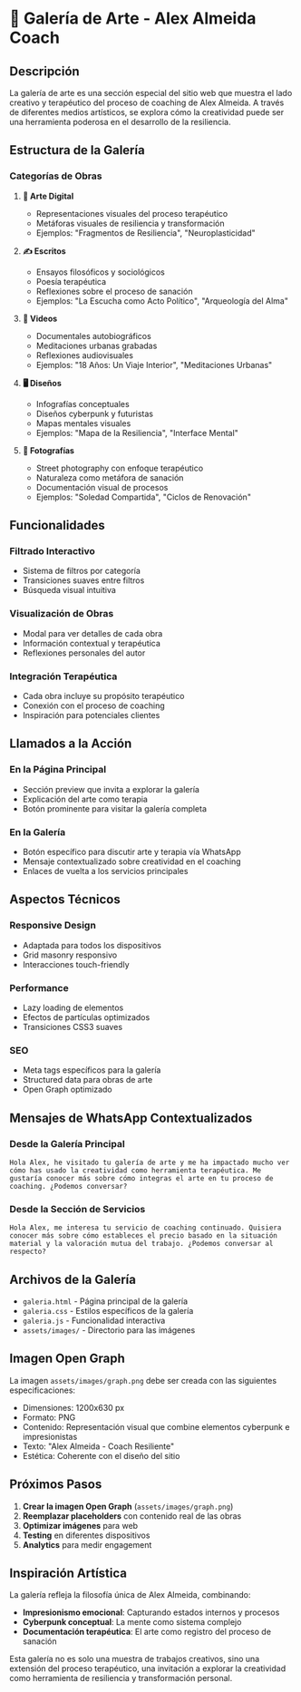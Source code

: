 # 🎨 Galería de Arte - Alex Almeida Coach

## Descripción
La galería de arte es una sección especial del sitio web que muestra el lado creativo y terapéutico del proceso de coaching de Alex Almeida. A través de diferentes medios artísticos, se explora cómo la creatividad puede ser una herramienta poderosa en el desarrollo de la resiliencia.

## Estructura de la Galería

### Categorías de Obras

1. **🎨 Arte Digital**
   - Representaciones visuales del proceso terapéutico
   - Metáforas visuales de resiliencia y transformación
   - Ejemplos: "Fragmentos de Resiliencia", "Neuroplasticidad"

2. **✍️ Escritos**
   - Ensayos filosóficos y sociológicos
   - Poesía terapéutica
   - Reflexiones sobre el proceso de sanación
   - Ejemplos: "La Escucha como Acto Político", "Arqueología del Alma"

3. **🎥 Videos**
   - Documentales autobiográficos
   - Meditaciones urbanas grabadas
   - Reflexiones audiovisuales
   - Ejemplos: "18 Años: Un Viaje Interior", "Meditaciones Urbanas"

4. **🖥️ Diseños**
   - Infografías conceptuales
   - Diseños cyberpunk y futuristas
   - Mapas mentales visuales
   - Ejemplos: "Mapa de la Resiliencia", "Interface Mental"

5. **📸 Fotografías**
   - Street photography con enfoque terapéutico
   - Naturaleza como metáfora de sanación
   - Documentación visual de procesos
   - Ejemplos: "Soledad Compartida", "Ciclos de Renovación"

## Funcionalidades

### Filtrado Interactivo
- Sistema de filtros por categoría
- Transiciones suaves entre filtros
- Búsqueda visual intuitiva

### Visualización de Obras
- Modal para ver detalles de cada obra
- Información contextual y terapéutica
- Reflexiones personales del autor

### Integración Terapéutica
- Cada obra incluye su propósito terapéutico
- Conexión con el proceso de coaching
- Inspiración para potenciales clientes

## Llamados a la Acción

### En la Página Principal
- Sección preview que invita a explorar la galería
- Explicación del arte como terapia
- Botón prominente para visitar la galería completa

### En la Galería
- Botón específico para discutir arte y terapia vía WhatsApp
- Mensaje contextualizado sobre creatividad en el coaching
- Enlaces de vuelta a los servicios principales

## Aspectos Técnicos

### Responsive Design
- Adaptada para todos los dispositivos
- Grid masonry responsivo
- Interacciones touch-friendly

### Performance
- Lazy loading de elementos
- Efectos de partículas optimizados
- Transiciones CSS3 suaves

### SEO
- Meta tags específicos para la galería
- Structured data para obras de arte
- Open Graph optimizado

## Mensajes de WhatsApp Contextualizados

### Desde la Galería Principal
```
Hola Alex, he visitado tu galería de arte y me ha impactado mucho ver cómo has usado la creatividad como herramienta terapéutica. Me gustaría conocer más sobre cómo integras el arte en tu proceso de coaching. ¿Podemos conversar?
```

### Desde la Sección de Servicios
```
Hola Alex, me interesa tu servicio de coaching continuado. Quisiera conocer más sobre cómo estableces el precio basado en la situación material y la valoración mutua del trabajo. ¿Podemos conversar al respecto?
```

## Archivos de la Galería

- `galeria.html` - Página principal de la galería
- `galeria.css` - Estilos específicos de la galería  
- `galeria.js` - Funcionalidad interactiva
- `assets/images/` - Directorio para las imágenes

## Imagen Open Graph

La imagen `assets/images/graph.png` debe ser creada con las siguientes especificaciones:
- Dimensiones: 1200x630 px
- Formato: PNG
- Contenido: Representación visual que combine elementos cyberpunk e impresionistas
- Texto: "Alex Almeida - Coach Resiliente"
- Estética: Coherente con el diseño del sitio

## Próximos Pasos

1. **Crear la imagen Open Graph** (`assets/images/graph.png`)
2. **Reemplazar placeholders** con contenido real de las obras
3. **Optimizar imágenes** para web
4. **Testing** en diferentes dispositivos
5. **Analytics** para medir engagement

## Inspiración Artística

La galería refleja la filosofía única de Alex Almeida, combinando:
- **Impresionismo emocional**: Capturando estados internos y procesos
- **Cyberpunk conceptual**: La mente como sistema complejo
- **Documentación terapéutica**: El arte como registro del proceso de sanación

Esta galería no es solo una muestra de trabajos creativos, sino una extensión del proceso terapéutico, una invitación a explorar la creatividad como herramienta de resiliencia y transformación personal.
